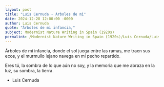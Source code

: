 ```yaml
---
layout: post
title: "Luis Cernuda - Árboles de mi"
date: 2024-12-28 12:00:00 -0000
author: Luis Cernuda
quote: "Árboles de mi infancia,"
subject: Modernist Nature Writing in Spain (1920s)
permalink: /Modernist Nature Writing in Spain (1920s)/Luis Cernuda/Luis Cernuda - Árboles de mi
---
```


Árboles de mi infancia,
donde el sol juega
entre las ramas,
me traen sus ecos,
y el murmullo lejano
navega en mi pecho repartido.

Eres tú, la sombra 
de lo que aún no soy,
y la memoria que me abraza
en la luz, su sombra, la tierra.

- Luis Cernuda

